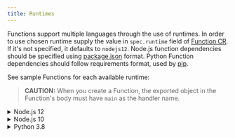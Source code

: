 ```yaml
---
title: Runtimes
---
```


Functions support multiple languages through the use of runtimes. In order to use chosen runtime supply the value in `spec.runtime` field of [Function CR](#custom-resource-function). If it's not specified, it defaults to `nodejs12`. Node.js function dependencies should be specified using [package.json](https://docs.npmjs.com/creating-a-package-json-file) format. Python Function dependencies should follow requirements format, used by [pip](https://packaging.python.org/key_projects/#pip).

See sample Functions for each available runtime:

> **CAUTION:** When you create a Function, the exported object in the Function's body must have `main` as the handler name.

<div tabs name="available-runtimes" group="available-runtimes">
  <details>
  <summary label="nodejs12">
  Node.js 12
  </summary>

```yaml
cat <<EOF | kubectl apply -f -
apiVersion: serverless.kyma-project.io/v1alpha1
kind: Function
metadata:
  name: test-function-nodejs12
spec:
  runtime: nodejs12
  source: |
    const fetch = require("node-fetch");

    module.exports = {
      main: function (event, context) {
        return fetch("https://swapi.dev/api/people/12").then(res => res.json())
      }
    }
  deps: |
    {
      "name": "test-function-nodejs12",
      "version": "1.0.0",
      "dependencies": {
        "node-fetch": "^2.6.0"
      }
    }
EOF
```

  </details>
  <details>
  <summary label="nodejs10">
  Node.js 10
  </summary>

```yaml
cat <<EOF | kubectl apply -f -
apiVersion: serverless.kyma-project.io/v1alpha1
kind: Function
metadata:
  name: test-function-nodejs10
spec:
  runtime: nodejs10
  source: |
    const _ = require('lodash')

    module.exports = {
      main: function(event, context) {
        return _.kebabCase('Hello World from Node.js 10 Function');
      }
    }
  deps: |
    {
      "name": "test-function-nodejs10",
      "version": "1.0.0",
      "dependencies": {
        "lodash":"^4.17.20"
      }
    }
EOF
```

  </details>
  <details>
  <summary label="python38">
  Python 3.8
  </summary>

```yaml
cat <<EOF | kubectl apply -f -
apiVersion: serverless.kyma-project.io/v1alpha1
kind: Function
metadata:
  name: test-function-python38
spec:
  runtime: python38
  source: |
    import requests

    def main(event, context):
        params = {'format': 'wookiee'}
        r = requests.get('https://swapi.dev/api/people/13', params=params)
        return r.json()
  deps: |
    certifi==2020.6.20
    chardet==3.0.4
    idna==2.10
    requests==2.24.0
    urllib3==1.25.10
EOF
```

</details>
</div>
